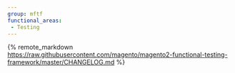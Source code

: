```yaml
---
group: mftf
functional_areas:
 - Testing
---
```


{% remote_markdown https://raw.githubusercontent.com/magento/magento2-functional-testing-framework/master/CHANGELOG.md %}